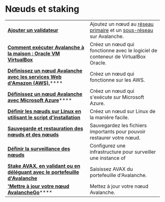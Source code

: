 # Nœuds et staking

|  |  |
| :--- | :--- |
| [**Ajouter un validateur**](add-a-validator.md) | Ajoutez un nœud au [réseau primaire](https://docs.avax.network/learn/platform-overview) et un [sous-réseau](https://docs.avax.network/learn/platform-overview#subnets) sur Avalanche. |
| [**Comment exécuter Avalanche à la maison : Oracle VM VirtualBox**](https://www.youtube.com/watch?v=7Tx1iKg-jL0) | Créez un nœud qui fonctionne avec le logiciel de conteneur de VirtualBox Oracle. |
| [**Définissez un nœud Avalanche avec les services Web d'Amazon \(AWS\),**](https://docs.avax.network/build/tutorials/nodes-and-staking/setting-up-an-avalanche-node-with-amazon-web-services-aws)**** | Créez un nœud qui fonctionne sur les AWS. |
| [**Définissez un nœud Avalanche avec Microsoft Azure**](https://docs.avax.network/build/tutorials/platform/set-up-an-avalanche-node-with-microsoft-azure)**** | Créez un nœud qui s'exécute sur Microsoft Azure. |
| [**Définir les nœuds sur Linux en utilisant le script d'installation**](set-up-node-with-installer.md) | Créez un nœud sur Linux de la manière facile. |
| [**Sauvegarde et restauration des nœuds et des nœuds**](node-backup-and-restore.md) | Sauvegardez les fichiers importants pour pouvoir restaurer votre nœud. |
| [**Définir la surveillance des nœuds**](setting-up-node-monitoring.md) | Configurez une infrastructure pour surveiller une instance of |
| [**Stake AVAX, en validant ou en déléguant avec le portefeuille d'Avalanche**](staking-avax-by-validating-or-delegating-with-the-avalanche-wallet.md) | Saisissez AVAX du portefeuille d'Avalanche. |
| **[**'Mettre à jour votre nœud AvalancheGo**](https://docs.avax.network/build/tutorials/nodes-and-staking/upgrade-your-avalanchego-node)****** | Mettez à jour votre nœud Avalanche. |


